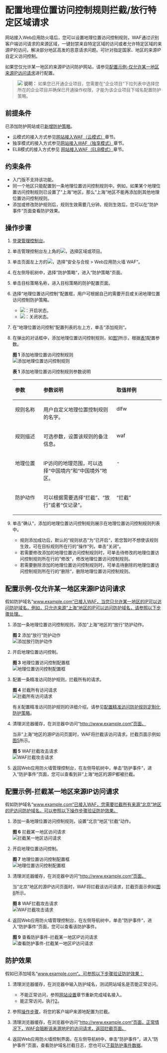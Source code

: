 # 配置地理位置访问控制规则拦截/放行特定区域请求<a name="waf_01_0013"></a>

网站接入Web应用防火墙后，您可以设置地理位置访问控制规则，WAF通过识别客户端访问请求的来源区域，一键封禁来自特定区域的访问或者允许特定区域的来源IP的访问，解决部分地区高发的恶意请求问题。可针对指定国家、地区的来源IP自定义访问控制。

如果您仅允许某一地区的来源IP访问防护网站，请参见[配置示例-仅允许某一地区来源IP访问请求](#section199411058152915)进行配置。

>![](public_sys-resources/icon-note.gif) **说明：** 
>如果您已开通企业项目，您需要在“企业项目“下拉列表中选择您所在的企业项目并确保已开通操作权限，才能为该企业项目下域名配置防护策略。

## 前提条件<a name="section5903171661012"></a>

已添加防护网站或已[新增防护策略](步骤一-（可选）新增防护策略.md)。

-   云模式的接入方式参见[网站接入WAF（云模式）](网站接入WAF（云模式）.md)章节。
-   独享模式的接入方式参见[网站接入WAF（独享模式）](网站接入WAF（独享模式）.md)章节。
-   ELB模式的接入方式参见  [网站接入WAF（ELB模式）](网站接入WAF（ELB模式）.md)章节。

## 约束条件<a name="section627653215591"></a>

-   入门版不支持该功能。
-   同一个地区只能配置到一条地理位置访问控制规则中。例如，如果某个地理位置访问控制规则已设置了“上海“地区，那么“上海“地区不能再添加到其他地理位置访问控制规则。
-   添加或修改防护规则后，规则生效需要几分钟。规则生效后，您可以在“防护事件“页面查看防护效果。

## 操作步骤<a name="section61533550183130"></a>

1.  [登录管理控制台](https://console.huaweicloud.com/?locale=zh-cn)。
2.  单击管理控制台左上角的![](figures/icon-region-37.jpg)，选择区域或项目。
3.  单击页面左上方的![](figures/icon-Service-38.png)，选择“安全与合规  \>  Web应用防火墙 WAF“。
4.  在左侧导航树中，选择“防护策略“，进入“防护策略“页面。
5.  单击目标策略名称，进入目标策略的防护配置页面。
6.  选择“地理位置访问控制“配置框，用户可根据自己的需要开启或关闭地理位置访问控制防护策略。
    -   ![](figures/icon-enable-26.png)：开启状态。
    -   ![](figures/icon-disable.png)：关闭状态。

7.  在“地理位置访问控制“配置列表的左上方，单击“添加规则“。
8.  在弹出的对话框中，添加地理位置访问控制规则，如[图1](#fig182512560219)所示，根据[表1](#table157961352154713)配置参数。

    **图 1**  添加地理位置访问控制规则<a name="fig182512560219"></a>  
    ![](figures/添加地理位置访问控制规则.png "添加地理位置访问控制规则")

    **表 1**  添加地理位置访问控制规则参数说明

    <a name="table157961352154713"></a>
    <table><thead align="left"><tr id="row879725218471"><th class="cellrowborder" valign="top" width="19%" id="mcps1.2.4.1.1"><p id="p1279795215477"><a name="p1279795215477"></a><a name="p1279795215477"></a>参数</p>
    </th>
    <th class="cellrowborder" valign="top" width="49%" id="mcps1.2.4.1.2"><p id="p1079745214473"><a name="p1079745214473"></a><a name="p1079745214473"></a>参数说明</p>
    </th>
    <th class="cellrowborder" valign="top" width="32%" id="mcps1.2.4.1.3"><p id="p9797652114714"><a name="p9797652114714"></a><a name="p9797652114714"></a>取值样例</p>
    </th>
    </tr>
    </thead>
    <tbody><tr id="row23431718114812"><td class="cellrowborder" valign="top" width="19%" headers="mcps1.2.4.1.1 "><p id="p123437181482"><a name="p123437181482"></a><a name="p123437181482"></a>规则名称</p>
    </td>
    <td class="cellrowborder" valign="top" width="49%" headers="mcps1.2.4.1.2 "><p id="p922513376589"><a name="p922513376589"></a><a name="p922513376589"></a>用户自定义地理位置控制规则的名字。</p>
    </td>
    <td class="cellrowborder" valign="top" width="32%" headers="mcps1.2.4.1.3 "><p id="p1722516371587"><a name="p1722516371587"></a><a name="p1722516371587"></a>dlfw</p>
    </td>
    </tr>
    <tr id="row97711429164819"><td class="cellrowborder" valign="top" width="19%" headers="mcps1.2.4.1.1 "><p id="p1936539174814"><a name="p1936539174814"></a><a name="p1936539174814"></a>规则描述</p>
    </td>
    <td class="cellrowborder" valign="top" width="49%" headers="mcps1.2.4.1.2 "><p id="p536123944811"><a name="p536123944811"></a><a name="p536123944811"></a>可选参数，设置该规则的备注信息。</p>
    </td>
    <td class="cellrowborder" valign="top" width="32%" headers="mcps1.2.4.1.3 "><p id="p1836039184813"><a name="p1836039184813"></a><a name="p1836039184813"></a>waf</p>
    </td>
    </tr>
    <tr id="row19797155204714"><td class="cellrowborder" valign="top" width="19%" headers="mcps1.2.4.1.1 "><p id="p979716523476"><a name="p979716523476"></a><a name="p979716523476"></a>地理位置</p>
    </td>
    <td class="cellrowborder" valign="top" width="49%" headers="mcps1.2.4.1.2 "><p id="p167970524479"><a name="p167970524479"></a><a name="p167970524479"></a>IP访问的地理范围，可以选择<span class="parmname" id="parmname18220175413491"><a name="parmname18220175413491"></a><a name="parmname18220175413491"></a>“中国境内”</span>和<span class="parmname" id="parmname539016285014"><a name="parmname539016285014"></a><a name="parmname539016285014"></a>“中国境外”</span>地区。</p>
    </td>
    <td class="cellrowborder" valign="top" width="32%" headers="mcps1.2.4.1.3 "><p id="p412839172112"><a name="p412839172112"></a><a name="p412839172112"></a>-</p>
    </td>
    </tr>
    <tr id="row879716524479"><td class="cellrowborder" valign="top" width="19%" headers="mcps1.2.4.1.1 "><p id="p379715220479"><a name="p379715220479"></a><a name="p379715220479"></a>防护动作</p>
    </td>
    <td class="cellrowborder" valign="top" width="49%" headers="mcps1.2.4.1.2 "><p id="p17797165213472"><a name="p17797165213472"></a><a name="p17797165213472"></a>可以根据需要选择<span class="parmvalue" id="parmvalue4797452204711"><a name="parmvalue4797452204711"></a><a name="parmvalue4797452204711"></a>“拦截”</span>、<span class="parmvalue" id="parmvalue879755254717"><a name="parmvalue879755254717"></a><a name="parmvalue879755254717"></a>“放行”</span>或者<span class="parmvalue" id="parmvalue079795264716"><a name="parmvalue079795264716"></a><a name="parmvalue079795264716"></a>“仅记录”</span>。</p>
    </td>
    <td class="cellrowborder" valign="top" width="32%" headers="mcps1.2.4.1.3 "><p id="p16797175216479"><a name="p16797175216479"></a><a name="p16797175216479"></a><span class="parmvalue" id="parmvalue20797115294716"><a name="parmvalue20797115294716"></a><a name="parmvalue20797115294716"></a>“拦截”</span></p>
    </td>
    </tr>
    </tbody>
    </table>

9.  单击“确认“，添加的地理位置访问控制规则展示在地理位置访问控制规则列表中。
    -   规则添加成功后，默认的“规则状态“为“已开启“，若您暂时不想使该规则生效，可在目标规则所在行的“操作“列，单击“关闭“。
    -   若需要修改添加的地理位置访问控制规则时，可单击待修改的地理位置访问控制规则所在行的“修改“，修改地理位置访问控制规则。
    -   若需要删除添加的地理位置访问控制规则时，可单击待删除的地理位置访问控制规则所在行的“删除“，删除地理位置访问控制规则。

## 配置示例-仅允许某一地区来源IP访问请求<a name="section199411058152915"></a>

假如防护域名“www.example.com“已接入WAF，当您只允许某一地区的IP可以访问防护域名，例如，只允许来源“上海“地区的IP可以访问防护域名，请参照以下步骤处理。

1.  添加一条地理位置访问控制规则，添加“上海“地区的“放行“防护动作。

    **图 2**  添加“放行“防护动作<a name="fig57521549155811"></a>  
    ![](figures/添加放行防护动作.png "添加放行防护动作")

2.  开启地理位置访问控制。

    **图 3**  地理位置访问控制配置框<a name="waf_01_0013_fig14361156152916"></a>  
    ![](figures/地理位置访问控制配置框.png "地理位置访问控制配置框")

3.  配置一条精准访问防护规则，拦截所有的请求。

    **图 4**  拦截所有访问请求<a name="zh-cn_topic_0239268170_fig530751016165"></a>  
    ![](figures/拦截所有访问请求.png "拦截所有访问请求")

    有关配置精准访问防护规则的详细介绍，请参见[配置精准访问防护规则定制化防护策略](配置精准访问防护规则定制化防护策略.md)。

4.  清理浏览器缓存，在浏览器中访问“http://www.example.com“页面。

    当非“上海“地区的源IP访问页面时，WAF将拦截该访问请求，拦截页面示例如[图5](#fig09461834621)所示。

    **图 5**  WAF拦截攻击请求<a name="fig09461834621"></a>  
    ![](figures/WAF拦截攻击请求.png "WAF拦截攻击请求")

5.  返回Web应用防火墙管理控制台，在左侧导航树中，单击“防护事件“，进入“防护事件“页面，您可以查看到非“上海“地区的源IP都被拦截。

## 配置示例-拦截某一地区来源IP访问请求<a name="section17652121617210"></a>

假如防护域名“www.example.com“已接入WAF，您需要拦截所有来源“北京“地区的IP访问防护域名，可以参照以下操作步骤验证防护效果。

1.  添加一条地理位置访问控制规则，设置“北京“地区“拦截“动作。

    **图 6**  拦截某一地区访问请求<a name="fig536617411212"></a>  
    ![](figures/拦截某一地区访问请求.png "拦截某一地区访问请求")

2.  开启地理位置访问控制。

    **图 7**  地理位置访问控制配置框<a name="fig14361156152916"></a>  
    ![](figures/地理位置访问控制配置框.png "地理位置访问控制配置框")

3.  清理浏览器缓存，在浏览器中访问“http://www.example.com“页面。

    当“北京“地区的源IP访问页面时，WAF将拦截该访问请求，拦截页面示例如[图8](#fig11778435913)所示。

    **图 8**  WAF拦截攻击请求<a name="fig11778435913"></a>  
    ![](figures/WAF拦截攻击请求.png "WAF拦截攻击请求")

4.  返回Web应用防火墙管理控制台，在左侧导航树中，单击“防护事件“，进入“防护事件“页面，您可以查看该防护事件。

    **图 9**  查看防护事件-拦截某一地区IP访问请求<a name="fig6322145644618"></a>  
    ![](figures/查看防护事件-拦截某一地区IP访问请求.png "查看防护事件-拦截某一地区IP访问请求")

## 防护效果<a name="section95221817195212"></a>

假如已添加域名“www.example.com“。可参照以下步骤验证防护效果：

1.  清理浏览器缓存，在浏览器中输入防护域名，测试网站域名是否能正常访问。
    -   不能正常访问，参照[网站设置](网站设置.md)章节重新完成域名接入。
    -   能正常访问，执行[2](#li885731953512)。

2.  <a name="li885731953512"></a>参照[操作步骤](#section61533550183130)，将您的客户端IP来源地配置为拦截。
3.  清理浏览器缓存，在浏览器中访问“http://www.example.com“页面，正常情况下，WAF会阻断该来源地IP的访问请求，返回拦截页面。
4.  返回Web应用防火墙控制界面，在左侧导航树中，单击“防护事件“，进入“防护事件“页面，查看防护域名拦截日志，您也可以[下载防护事件数据](下载防护事件数据.md)。

